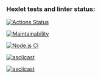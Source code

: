 ### Hexlet tests and linter status:
[![Actions Status](https://github.com/Godiluck/frontend-project-lvl1/workflows/hexlet-check/badge.svg?branch=)](https://github.com/Godiluck/frontend-project-lvl1/actions?query=branch:)

[![Maintainability](https://api.codeclimate.com/v1/badges/a99a88d28ad37a79dbf6/maintainability)](https://codeclimate.com/github/codeclimate/codeclimate/maintainability)

[![Node.js CI](https://github.com/Godiluck/frontend-project-lvl1/actions/workflows/node.js.yml/badge.svg)](https://github.com/Godiluck/frontend-project-lvl1/actions/workflows/node.js.yml)

[![asciicast](https://asciinema.org/a/NjWbTGBoKJhiRMJtCbKmQIlmS.svg)](https://asciinema.org/a/NjWbTGBoKJhiRMJtCbKmQIlmS)

[![asciicast](https://asciinema.org/a/KTe3e0D9VCf403UpqO9qmxGoD.svg)](https://asciinema.org/a/KTe3e0D9VCf403UpqO9qmxGoD)